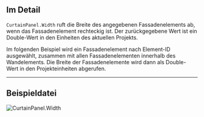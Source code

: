 ## Im Detail
`CurtainPanel.Width` ruft die Breite des angegebenen Fassadenelements ab, wenn das Fassadenelement rechteckig ist. Der zurückgegebene Wert ist ein Double-Wert in den Einheiten des aktuellen Projekts.

Im folgenden Beispiel wird ein Fassadenelement nach Element-ID ausgewählt, zusammen mit allen Fassadenelementen innerhalb des Wandelements. Die Breite der Fassadenelemente wird dann als Double-Wert in den Projekteinheiten abgerufen.
___
## Beispieldatei

![CurtainPanel.Width](./Revit.Elements.CurtainPanel.Width_img.jpg)

